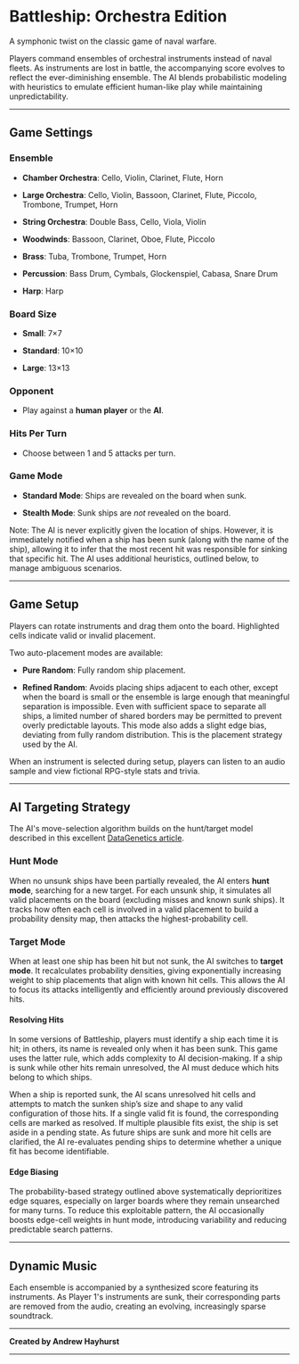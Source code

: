 # Battleship: Orchestra Edition

A symphonic twist on the classic game of naval warfare.

Players command ensembles of orchestral instruments instead of naval fleets. As instruments are lost in battle, the accompanying score evolves to reflect the ever-diminishing ensemble. The AI blends probabilistic modeling with heuristics to emulate efficient human-like play while maintaining unpredictability.

---

## Game Settings

### Ensemble

- **Chamber Orchestra**: Cello, Violin, Clarinet, Flute, Horn

- **Large Orchestra**: Cello, Violin, Bassoon, Clarinet, Flute, Piccolo, Trombone, Trumpet, Horn

- **String Orchestra**: Double Bass, Cello, Viola, Violin

- **Woodwinds**: Bassoon, Clarinet, Oboe, Flute, Piccolo

- **Brass**: Tuba, Trombone, Trumpet, Horn

- **Percussion**: Bass Drum, Cymbals, Glockenspiel, Cabasa, Snare Drum

- **Harp**: Harp

### Board Size

- **Small**: 7×7

- **Standard**: 10×10

- **Large**: 13×13

### Opponent

- Play against a **human player** or the **AI**.

### Hits Per Turn

- Choose between 1 and 5 attacks per turn.

### Game Mode

- **Standard Mode**: Ships are revealed on the board when sunk.

- **Stealth Mode**: Sunk ships are *not* revealed on the board.

Note: The AI is never explicitly given the location of ships. However, it is immediately notified when a ship has been sunk (along with the name of the ship), allowing it to infer that the most recent hit was responsible for sinking that specific hit. The AI uses additional heuristics, outlined below, to manage ambiguous scenarios.

---

## Game Setup

Players can rotate instruments and drag them onto the board. Highlighted cells indicate valid or invalid placement.

Two auto-placement modes are available:

- **Pure Random**: Fully random ship placement.

- **Refined Random**: Avoids placing ships adjacent to each other, except when the board is small or the ensemble is large enough that meaningful separation is impossible. Even with sufficient space to separate all ships, a limited number of shared borders may be permitted to prevent overly predictable layouts. This mode also adds a slight edge bias, deviating from fully random distribution. This is the placement strategy used by the AI.

When an instrument is selected during setup, players can listen to an audio sample and view fictional RPG-style stats and trivia.

---

## AI Targeting Strategy

The AI's move-selection algorithm builds on the hunt/target model described in this excellent [DataGenetics article](http://www.datagenetics.com/blog/december32011/).

### Hunt Mode

When no unsunk ships have been partially revealed, the AI enters **hunt mode**, searching for a new target. For each unsunk ship, it simulates all valid placements on the board (excluding misses and known sunk ships). It tracks how often each cell is involved in a valid placement to build a probability density map, then attacks the highest-probability cell.

### Target Mode

When at least one ship has been hit but not sunk, the AI switches to **target mode**. It recalculates probability densities, giving exponentially increasing weight to ship placements that align with known hit cells. This allows the AI to focus its attacks intelligently and efficiently around previously discovered hits.

#### Resolving Hits

In some versions of Battleship, players must identify a ship each time it is hit; in others, its name is revealed only when it has been sunk. This game uses the latter rule, which adds complexity to AI decision-making. If a ship is sunk while other hits remain unresolved, the AI must deduce which hits belong to which ships.

When a ship is reported sunk, the AI scans unresolved hit cells and attempts to match the sunken ship’s size and shape to any valid configuration of those hits. If a single valid fit is found, the corresponding cells are marked as resolved. If multiple plausible fits exist, the ship is set aside in a pending state. As future ships are sunk and more hit cells are clarified, the AI re-evaluates pending ships to determine whether a unique fit has become identifiable.

#### Edge Biasing

The probability-based strategy outlined above systematically deprioritizes edge squares, especially on larger boards where they remain unsearched for many turns. To reduce this exploitable pattern, the AI occasionally boosts edge-cell weights in hunt mode, introducing variability and reducing predictable search patterns.

---

## Dynamic Music

Each ensemble is accompanied by a synthesized score featuring its instruments. As Player 1's instruments are sunk, their corresponding parts are removed from the audio, creating an evolving, increasingly sparse soundtrack.

---

**Created by Andrew Hayhurst**

---
